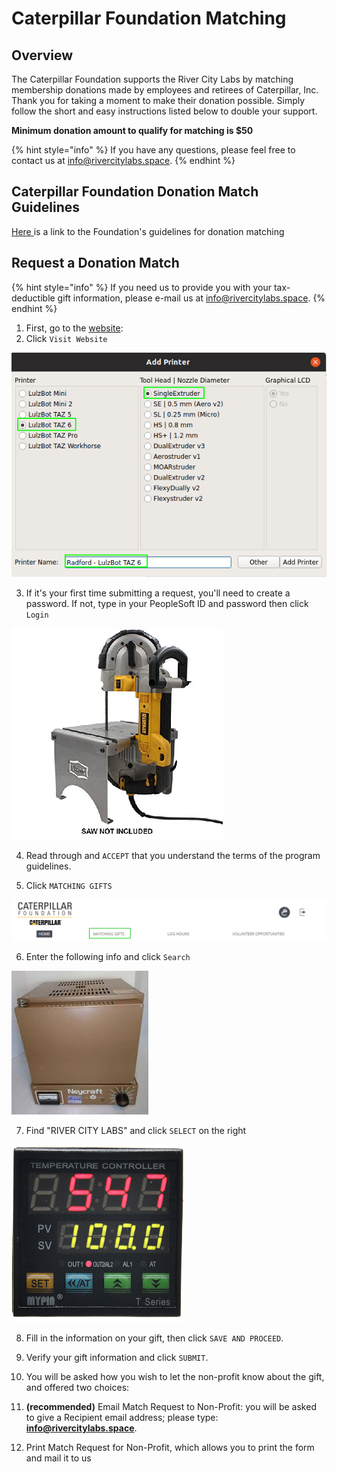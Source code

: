 # Caterpillar Foundation Matching

## Overview

The Caterpillar Foundation supports the River City Labs by matching membership donations made by employees and retirees of Caterpillar, Inc. Thank you for taking a moment to make their donation possible. Simply follow the short and easy instructions listed below to double your support.

**Minimum donation amount to qualify for matching is $50**

{% hint style="info" %}
If you have any questions, please feel free to contact us at info@rivercitylabs.space.
{% endhint %}



## Caterpillar Foundation Donation Match Guidelines

[Here ](https://www.cybergrants.com/caterpillarfoundation/docs/Matching_Gifts_Program_Guidelines.pdf)is a link to the Foundation's guidelines for donation matching

## Request a Donation Match

{% hint style="info" %}
If you need us to provide you with your tax-deductible gift information, please e-mail us at info@rivercitylabs.space.
{% endhint %}

1. First, go to the [website](https://www.caterpillar.com/en/company/caterpillar-foundation/matching-gifts.html):
2. Click `Visit Website`

![](../.gitbook/assets/image%20%2882%29.png)

3. If it's your first time submitting a request, you'll need to create a password. If not, type in your PeopleSoft ID and password then click `Login`

![](../.gitbook/assets/image%20%2820%29.png)

4. Read through and `ACCEPT` that you understand the terms of the program guidelines.

5. Click `MATCHING GIFTS`

![](../.gitbook/assets/image%20%282%29.png)

6. Enter the following info and click `Search`

![](../.gitbook/assets/image%20%2880%29.png)

7. Find "RIVER CITY LABS" and click `SELECT` on the right

![](../.gitbook/assets/image%20%2821%29.png)

8. Fill in the information on your gift, then click `SAVE AND PROCEED`.

9. Verify your gift information and click `SUBMIT`.

10. You will be asked how you wish to let the non-profit know about the gift, and offered two choices:

1. **\(recommended\)** Email Match Request to Non-Profit: you will be asked to give a Recipient email address; please type: **info@rivercitylabs.space**.
2. Print Match Request for Non-Profit, which allows you to print the form and mail it to us

